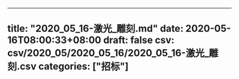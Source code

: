 
---
title: "2020_05_16-激光_雕刻.md"
date: 2020-05-16T08:00:33+08:00
draft: false
csv: csv/2020_05/2020_05_16/2020_05_16-激光_雕刻.csv
categories: ["招标"]
---
